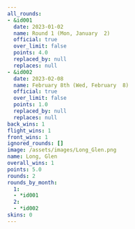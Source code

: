 ```yaml
---
all_rounds:
- &id001
  date: 2023-01-02
  name: Round 1 (Mon, January  2)
  official: true
  over_limit: false
  points: 4.0
  replaced_by: null
  replaces: null
- &id002
  date: 2023-02-08
  name: February 8th (Wed, February  8)
  official: true
  over_limit: false
  points: 1.0
  replaced_by: null
  replaces: null
back_wins: 1
flight_wins: 1
front_wins: 1
ignored_rounds: []
image: /assets/images/Long_Glen.png
name: Long, Glen
overall_wins: 1
points: 5.0
rounds: 2
rounds_by_month:
  1:
  - *id001
  2:
  - *id002
skins: 0
---
```

